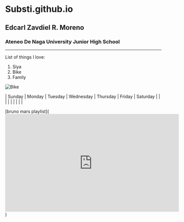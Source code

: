 # Substi.github.io
## Edcarl Zavdiel R. Moreno
### Ateneo De Naga University Junior High School 
---
List of things I love:
1. Siya
2. Bike
3. Family

![Bike](https://specialized.com.ph/cdn/shop/products/91520-78_ROCKHOPPER-29-TARBLK-WHT_HERO_1600x900.jpg?v=1622447810)


| Sunday | Monday | Tuesday | Wednesday | Thursday | Friday | Saturday |
|  |  |  |  |  |  |  |

[bruno mars playlist](<iframe width="560" height="315" src="https://www.youtube.com/embed/07BTQBu5oM4?si=kk_KN3GuwyoS7EUs" title="YouTube video player" frameborder="0" allow="accelerometer; autoplay; clipboard-write; encrypted-media; gyroscope; picture-in-picture; web-share" allowfullscreen></iframe>)
